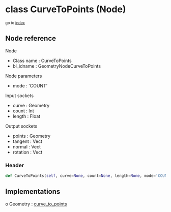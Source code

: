 # class CurveToPoints (Node)

<sub>go to [index](/docs/index.md)</sub>

## Node reference

Node
 - Class name : CurveToPoints
 - bl_idname : GeometryNodeCurveToPoints

Node parameters
 - mode : 'COUNT'

Input sockets
 - curve : Geometry
 - count : Int
 - length : Float

Output sockets
 - points : Geometry
 - tangent : Vect
 - normal : Vect
 - rotation : Vect

### Header

``` python
def CurveToPoints(self, curve=None, count=None, length=None, mode='COUNT', node_label=None, node_color=None):
```

## Implementations

o Geometry : [curve_to_points](/docs/classes/curve_to_points.md) 


